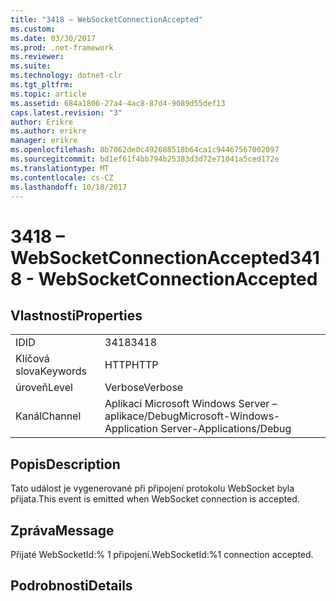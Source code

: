 ```yaml
---
title: "3418 – WebSocketConnectionAccepted"
ms.custom: 
ms.date: 03/30/2017
ms.prod: .net-framework
ms.reviewer: 
ms.suite: 
ms.technology: dotnet-clr
ms.tgt_pltfrm: 
ms.topic: article
ms.assetid: 684a1806-27a4-4ac8-87d4-9089d55def13
caps.latest.revision: "3"
author: Erikre
ms.author: erikre
manager: erikre
ms.openlocfilehash: 8b7062de0c492688518b64ca1c94467567002097
ms.sourcegitcommit: bd1ef61f4bb794b25383d3d72e71041a5ced172e
ms.translationtype: MT
ms.contentlocale: cs-CZ
ms.lasthandoff: 10/18/2017
---
```

# <a name="3418---websocketconnectionaccepted"></a><span data-ttu-id="5d300-102">3418 – WebSocketConnectionAccepted</span><span class="sxs-lookup"><span data-stu-id="5d300-102">3418 - WebSocketConnectionAccepted</span></span>
## <a name="properties"></a><span data-ttu-id="5d300-103">Vlastnosti</span><span class="sxs-lookup"><span data-stu-id="5d300-103">Properties</span></span>  
  
|||  
|-|-|  
|<span data-ttu-id="5d300-104">ID</span><span class="sxs-lookup"><span data-stu-id="5d300-104">ID</span></span>|<span data-ttu-id="5d300-105">3418</span><span class="sxs-lookup"><span data-stu-id="5d300-105">3418</span></span>|  
|<span data-ttu-id="5d300-106">Klíčová slova</span><span class="sxs-lookup"><span data-stu-id="5d300-106">Keywords</span></span>|<span data-ttu-id="5d300-107">HTTP</span><span class="sxs-lookup"><span data-stu-id="5d300-107">HTTP</span></span>|  
|<span data-ttu-id="5d300-108">úroveň</span><span class="sxs-lookup"><span data-stu-id="5d300-108">Level</span></span>|<span data-ttu-id="5d300-109">Verbose</span><span class="sxs-lookup"><span data-stu-id="5d300-109">Verbose</span></span>|  
|<span data-ttu-id="5d300-110">Kanál</span><span class="sxs-lookup"><span data-stu-id="5d300-110">Channel</span></span>|<span data-ttu-id="5d300-111">Aplikaci Microsoft Windows Server – aplikace/Debug</span><span class="sxs-lookup"><span data-stu-id="5d300-111">Microsoft-Windows-Application Server-Applications/Debug</span></span>|  
  
## <a name="description"></a><span data-ttu-id="5d300-112">Popis</span><span class="sxs-lookup"><span data-stu-id="5d300-112">Description</span></span>  
 <span data-ttu-id="5d300-113">Tato událost je vygenerované při připojení protokolu WebSocket byla přijata.</span><span class="sxs-lookup"><span data-stu-id="5d300-113">This event is emitted when WebSocket connection is accepted.</span></span>  
  
## <a name="message"></a><span data-ttu-id="5d300-114">Zpráva</span><span class="sxs-lookup"><span data-stu-id="5d300-114">Message</span></span>  
 <span data-ttu-id="5d300-115">Přijaté WebSocketId:% 1 připojení.</span><span class="sxs-lookup"><span data-stu-id="5d300-115">WebSocketId:%1 connection accepted.</span></span>  
  
## <a name="details"></a><span data-ttu-id="5d300-116">Podrobnosti</span><span class="sxs-lookup"><span data-stu-id="5d300-116">Details</span></span>

